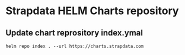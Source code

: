# Strapdata HELM Charts repository

## Update chart reprository index.ymal

	helm repo index . --url https://charts.strapdata.com
